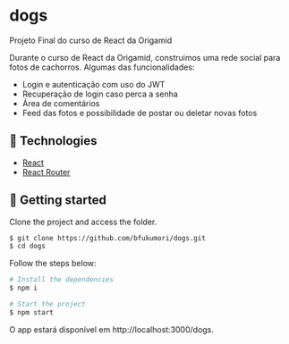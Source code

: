 # dogs
Projeto Final do curso de React da Origamid

Durante o curso de React da Origamid, construimos uma rede social para fotos de cachorros. Algumas das funcionalidades:

- Login e autenticação com uso do JWT
- Recuperação de login caso perca a senha
- Área de comentários
- Feed das fotos e possibilidade de postar ou deletar novas fotos

## 🧪 Technologies

- [React](https://pt-br.reactjs.org/)
- [React Router](https://reactrouter.com/)

## 🚀 Getting started

Clone the project and access the folder.

```bash
$ git clone https://github.com/bfukumori/dogs.git
$ cd dogs
```

Follow the steps below:
```bash
# Install the dependencies
$ npm i

# Start the project
$ npm start
```
O app estará disponível em http://localhost:3000/dogs.

